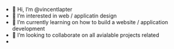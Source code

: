 - 👋 Hi, I’m @vincentlapter
- 👀 I’m interested in web / applicatin design
- 🌱 I’m currently learning on how to build a website / application development
- 💞️ I’m looking to collaborate on all avialable projects related
- 

<!---
vincentlapter/vincentlapter is a ✨ special ✨ repository because its `README.md` (this file) appears on your GitHub profile.
You can click the Preview link to take a look at your changes.
--->
